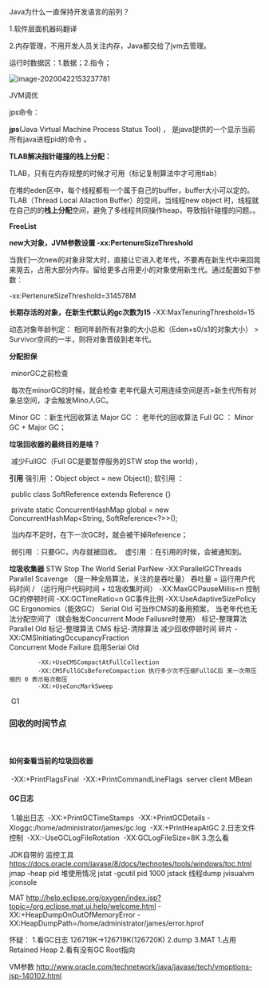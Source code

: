 



Java为什么一直保持开发语言的前列？

1.软件层面机器码翻译

2.内存管理，不用开发人员关注内存，Java都交给了jvm去管理。



运行时数据区：1.数据；2.指令；

![image-20200422153237781](C:\Users\liyanchao\AppData\Roaming\Typora\typora-user-images\image-20200422153237781.png)





JVM调优

jps命令：

**jps**(Java Virtual Machine Process Status Tool)  ， 是java提供的一个显示当前所有java进程pid的命令 。



**TLAB解决指针碰撞的栈上分配：**

TLAB，只有在内存规整的时候才可用（标记复制算法中才可用tlab）

在堆的eden区中，每个线程都有一个属于自己的buffer，buffer大小可以定的。TLAB（Thread Local Allaction Buffer）的空间，当线程new object 时，线程就在自己的的**栈上分配**空间，避免了多线程共同操作heap，导致指针碰撞的问题。。

**FreeList**



**new大对象，JVM参数设置 -xx:PertenureSizeThreshold**

当我们一次new的对象非常大时，直接让它进入老年代，不要再在新生代中来回晃来晃去，占用大部分内存。留给更多占用更小的对象使用新生代。通过配置如下参数：

-xx:PertenureSizeThreshold=314578M



**长期存活的对象，在新生代默认的gc次数为15** 
	-XX:MaxTenuringThreshold=15

动态对象年龄判定：
	相同年龄所有对象的大小总和（Eden+s0/s1的对象大小） > Survivor空间的一半，则将对象晋级到老年代。



**分配担保**

​		minorGC之前检查

​		每次在minorGC的时候，就会检查 老年代最大可用连续空间是否>新生代所有对象总空间，才会触发Mino人GC。



Minor GC  ：新生代回收算法
Major GC  ： 老年代的回收算法
Full  GC     ： Minor GC + Major GC；



**垃圾回收器的最终目的是啥？**

​		减少FullGC（Full GC是要暂停服务的STW stop the world），





**引用**
		强引用  ：Object object = new Object();
		软引用  ：

​				public class SoftReference<T> extends Reference<T> {}

​				private static ConcurrentHashMap<?,?> global = new ConcurrentHashMap<String, SoftReference<?>>();	

​				当内存不足时，在下一次GC时，就会被干掉Reference；

​		弱引用  ：只要GC，内存就被回收。
​		虚引用  ：在引用的时候，会被通知到。





**垃圾收集器**
		STW  Stop The World
		Serial
		ParNew 
			-XX:ParallelGCThreads
		Parallel Scavenge （是一种全局算法，关注的是吞吐量）
			吞吐量 = 运行用户代码时间 / （运行用户代码时间  + 垃圾收集时间）
			-XX:MaxGCPauseMillis=n      控制GC的停顿时间
			-XX:GCTimeRatio=n               GC事件比例
			-XX:UseAdaptiveSizePolicy   GC  Ergonomics（能效GC）
		Serial Old
			可当作CMS的备用预案，  当老年代也无法分配空间了（就会触发Concurrent Mode Failusre时使用）
			标记-整理算法
		Parallel Old
			标记-整理算法
		CMS
			标记-清除算法
			减少回收停顿时间
			碎片 -XX:CMSInitiatingOccupancyFraction  
			Concurrent Mode Failure 启用Serial Old
			

			-XX:+UseCMSCompactAtFullCollection
			-XX:CMSFullGCsBeforeCompaction 执行多少次不压缩FullGC后 来一次带压缩的 0 表示每次都压
			-XX:+UseConcMarkSweep
​	G1





### 回收的时间节点

​	

#### 如何查看当前的垃圾回收器

​	-XX:+PrintFlagsFinal
​	-XX:+PrintCommandLineFlags
​	server client
​	MBean
​	

#### GC日志

​	1.输出日志
​	-XX:+PrintGCTimeStamps 
​	-XX:+PrintGCDetails 
​	-Xloggc:/home/administrator/james/gc.log
​	-XX:+PrintHeapAtGC
​	2.日志文件控制
​	-XX:-UseGCLogFileRotation
​	-XX:GCLogFileSize=8K
​	3.怎么看
​	

JDK自带的 监控工具
https://docs.oracle.com/javase/8/docs/technotes/tools/windows/toc.html
	jmap -heap pid 堆使用情况
	jstat  -gcutil pid 1000
	jstack  线程dump 
	jvisualvm
	jconsole
	
MAT
	http://help.eclipse.org/oxygen/index.jsp?topic=/org.eclipse.mat.ui.help/welcome.html
	-XX:+HeapDumpOnOutOfMemoryError 
	-XX:HeapDumpPath=/home/administrator/james/error.hprof

怀疑：
	1.看GC日志  126719K->126719K(126720K)
	2.dump
	3.MAT
		1.占用Retained Heap
		2.看有没有GC Root指向
	
	
VM参数
http://www.oracle.com/technetwork/java/javase/tech/vmoptions-jsp-140102.html